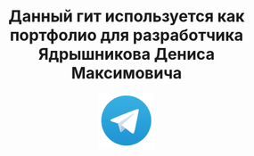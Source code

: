 <div id="header" align="center">
    <h1>Данный гит используется как портфолио для разработчика Ядрышникова Дениса Максимовича</h1>
</div>

<div align="center">
    <a href="https://t.me/Denkajska" target="_blank">
        <img src="https://github.com/Terps489/Terps489/blob/main/telegram_icon.png" alt="Telegram" style="width:100px;height:auto;">
    </a>
</div>
